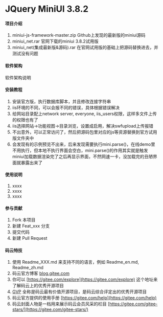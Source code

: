 # JQuery MiniUI 3.8.2

#### 项目介绍
1. miniui-js-framework-master.zip	Github上发现的最新版的miniui源码
2. miniui_net.rar	官网下载的miniui 3.8.2试用版
3. miniui_net(集成最新版&源码).rar	在官网试用版的基础上把源码替换进去，并测试没有问题

#### 软件架构
软件架构说明


#### 安装教程

1. 安装官方版，执行数据库脚本，并且修改连接字符串
2. iis环境的不同，可以会报不同的错误，具体根据错误解决
3. 给网站目录配上network server, everyone, iis_users权限，这样多文件上传的权限也有了
4. iis选择网站->功能视图->目录浏览，设置成启用，解决swfupload上传报错
5. 不出意外，可以正常访问了，然后把源码包里对应的js等资源替换到官方试用版文件夹中
6. 会发现有的示例预览不出来，后来发现需要执行mini.parse()，在线demo里不用执行，但本地不执行界面会空白，mini.parse()的作用其实就是触发miniui加载数据渲染完了之后再显示界面，不然网速一卡，没加载完的丑陋界面就暴露出来了

#### 使用说明

1. xxxx
2. xxxx
3. xxxx

#### 参与贡献

1. Fork 本项目
2. 新建 Feat_xxx 分支
3. 提交代码
4. 新建 Pull Request


#### 码云特技

1. 使用 Readme\_XXX.md 来支持不同的语言，例如 Readme\_en.md, Readme\_zh.md
2. 码云官方博客 [blog.gitee.com](https://blog.gitee.com)
3. 你可以 [https://gitee.com/explore](https://gitee.com/explore) 这个地址来了解码云上的优秀开源项目
4. [GVP](https://gitee.com/gvp) 全称是码云最有价值开源项目，是码云综合评定出的优秀开源项目
5. 码云官方提供的使用手册 [https://gitee.com/help](https://gitee.com/help)
6. 码云封面人物是一档用来展示码云会员风采的栏目 [https://gitee.com/gitee-stars/](https://gitee.com/gitee-stars/)
